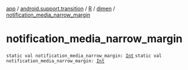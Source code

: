 [app](../../../index.md) / [android.support.transition](../../index.md) / [R](../index.md) / [dimen](index.md) / [notification_media_narrow_margin](./notification_media_narrow_margin.md)

# notification_media_narrow_margin

`static val notification_media_narrow_margin: `[`Int`](https://kotlinlang.org/api/latest/jvm/stdlib/kotlin/-int/index.html)
`static val notification_media_narrow_margin: `[`Int`](https://kotlinlang.org/api/latest/jvm/stdlib/kotlin/-int/index.html)